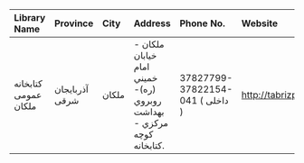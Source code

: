 | Library Name         | Province       | City   | Address                                                                | Phone No.                        | Website            |
|:---------------------|:---------------|:-------|:-----------------------------------------------------------------------|:---------------------------------|:-------------------|
| كتابخانه عمومی ملكان | آذربایجان شرقی | ملكان  | ملكان - خيابان امام خميني (ره)- روبروي بهداشت مركزي - كوچه كتابخانه.   | 37827799-37822154-041 ( داخلی  ) | http://tabrizpl.ir |
